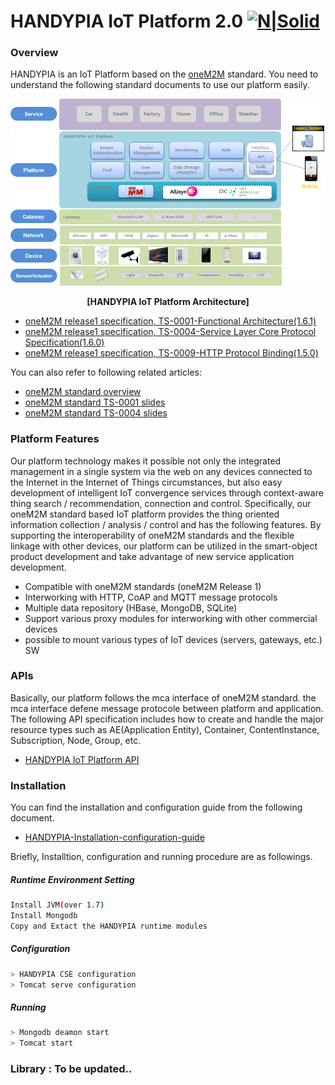 # HANDYPIA IoT Platform 2.0 [![N|Solid](http://dev.handypia.co.kr/images/common/logo.gif)](http://dev.handypia.co.kr)
### Overview
HANDYPIA is an IoT Platform based on the [oneM2M](http://www.onem2m.org/)  standard. You need to understand the following standard documents to use our platform easily.


[![N|Solid](resources/images/HANDYPIA-architecture.png)]()
<p align="center">
  <b>[HANDYPIA IoT Platform Architecture]</b><br>
</p>

  - [oneM2M release1 specification, TS-0001-Functional Architecture(1.6.1)](http://www.onem2m.org/images/files/deliverables/TS-0001-Functional_Architecture-V1_6_1.pdf)
  - [oneM2M release1 specification, TS-0004-Service Layer Core Protocol Specification(1.6.0)](http://www.onem2m.org/images/files/deliverables/UpdateRelease1/TS-0004-Service_Layer_Core_Protocol-V1_6_0.zip)
  - [oneM2M release1 specification, TS-0009-HTTP Protocol Binding(1.5.0)](http://www.onem2m.org/images/files/deliverables/TS-0009-HTTP_Protocol_Binding-V1_5_1.pdf)

You can also refer to following related articles:
  - [oneM2M standard overview](slide/oneM2M(overview).pdf)
  - [oneM2M standard TS-0001 slides](slide/oneM2M(TS0001).pdf)
  - [oneM2M standard TS-0004 slides](slide/oneM2M(TS0004).pdf) 

### Platform Features

 Our platform technology makes it possible not only the integrated management in a single system via the web on any devices connected to the Internet in the Internet of Things circumstances, but also easy development of intelligent IoT convergence services through context-aware thing search / recommendation, connection and control. 
Specifically, our oneM2M standard based IoT platform provides the thing oriented information collection / analysis / control and has the following features. By supporting the interoperability of oneM2M standards and the flexible linkage with other devices, our platform can be utilized in the smart-object product development and take advantage of new service application development.

  - Compatible with oneM2M standards (oneM2M Release 1)
  - Interworking with HTTP, CoAP and MQTT message protocols
  - Multiple data repository (HBase, MongoDB, SQLite)
  - Support various proxy modules for interworking with other commercial devices
  - possible to mount various types of IoT devices (servers, gateways, etc.) SW

### APIs
Basically, our platform follows the mca interface of oneM2M standard. the mca interface defene message protocole between platform and application. The following API specification includes how to create and handle the major resource types such as AE(Application Entity), Container, ContentInstance, Subscription, Node, Group, etc.

* [HANDYPIA IoT Platform API](http://dev.handypia.co.kr/onem2m/doc/)

### Installation

You can find the installation and configuration guide from the following document.

* [HANDYPIA-Installation-configuration-guide](doc/HANDYPIA_Installation_Guide.pdf)

Briefly, Installtion, configuration  and running procedure are as followings.
##### Runtime Environment Setting

```sh
Install JVM(over 1.7)
Install Mongodb
Copy and Extact the HANDYPIA runtime modules
```

##### Configuration

```sh
> HANDYPIA CSE configuration
> Tomcat serve configuration
```

##### Running

```sh
> Mongodb deamon start
> Tomcat start
```

### Library : To be updated..

